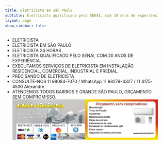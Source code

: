 ```yaml
---
title: Eletricista em São Paulo
subtitle: Eletricista qualificado pelo SENAI, com 20 anos de experiência.
layout: page
show_sidebar: false
---
```

- ELETRICISTA
- ELETRICISTA EM SÃO PAULO
- ELETRICISTA 24 HORAS
- ELETRICISTA QUALIFICADO PELO SENAI, COM 20 ANOS DE EXPERIÊNCIA.
- EXECUTAMOS SERVIÇOS DE ELETRICISTA EM INSTALAÇÃO RESIDENCIAL, COMERCIAL, INDUSTRIAL E PREDIAL.
- PRECISANDO DE ELETRICISTA
- CONSULTE-NOS 11 98084-7070 / WhatsApp 11 98279-4327 / 11 4175-4500 Alexandre.
- ATENDEMOS TODOS BAIRROS E GRANDE SÃO PAULO, ORÇAMENTO SEM COMPROMISSO.
[![Eletricista](img/eletricista.jpg)](https://www.eletricista.biz)